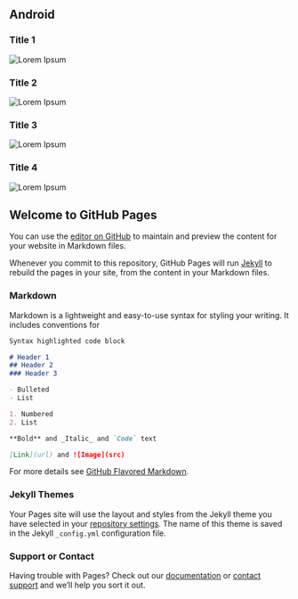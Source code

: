 <h2 class="mTitle"> Android </h2>


<h3>Title 1</h3><p> 
<img style="float:left" src="https://via.placeholder.com/350x150">
Lorem Ipsum </p>

<h3>Title 2</h3><p> 
<img style="float:left" src="https://via.placeholder.com/350x150">
Lorem Ipsum </p>

<h3>Title 3</h3>
<p>
<img style="float:left" src="https://via.placeholder.com/350x150">
Lorem Ipsum 
</p>

<h3>Title 4</h3><p>
<img style="float:left" src="https://via.placeholder.com/350x150">
 Lorem Ipsum </p>










## Welcome to GitHub Pages

You can use the [editor on GitHub](https://github.com/PanosGr94/Portfolio/edit/master/README.md) to maintain and preview the content for your website in Markdown files.

Whenever you commit to this repository, GitHub Pages will run [Jekyll](https://jekyllrb.com/) to rebuild the pages in your site, from the content in your Markdown files.

### Markdown

Markdown is a lightweight and easy-to-use syntax for styling your writing. It includes conventions for

```markdown
Syntax highlighted code block

# Header 1
## Header 2
### Header 3

- Bulleted
- List

1. Numbered
2. List

**Bold** and _Italic_ and `Code` text

[Link](url) and ![Image](src)
```

For more details see [GitHub Flavored Markdown](https://guides.github.com/features/mastering-markdown/).

### Jekyll Themes

Your Pages site will use the layout and styles from the Jekyll theme you have selected in your [repository settings](https://github.com/PanosGr94/Portfolio/settings). The name of this theme is saved in the Jekyll `_config.yml` configuration file.

### Support or Contact

Having trouble with Pages? Check out our [documentation](https://help.github.com/categories/github-pages-basics/) or [contact support](https://github.com/contact) and we’ll help you sort it out.
